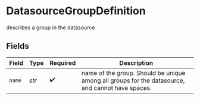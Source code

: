 # DatasourceGroupDefinition

describes a group in the datasource


## Fields

| Field                                                                                            | Type                                                                                             | Required                                                                                         | Description                                                                                      |
| ------------------------------------------------------------------------------------------------ | ------------------------------------------------------------------------------------------------ | ------------------------------------------------------------------------------------------------ | ------------------------------------------------------------------------------------------------ |
| `name`                                                                                           | *str*                                                                                            | :heavy_check_mark:                                                                               | name of the group. Should be unique among all groups for the datasource, and cannot have spaces. |